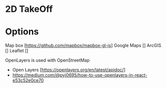 # 2D TakeOff

# Options
Map box [https://github.com/mapbox/mapbox-gl-js]
Google Maps []
ArcGIS []
Leaflet []

OpenLayers is used with OpenStreetMap 
- Open Layers [https://openlayers.org/en/latest/apidoc/]
- https://medium.com/@pyj0695/how-to-use-openlayers-in-react-e53c52e0ce70

